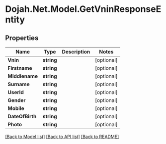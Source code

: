 # Dojah.Net.Model.GetVninResponseEntity

## Properties

Name | Type | Description | Notes
------------ | ------------- | ------------- | -------------
**Vnin** | **string** |  | [optional] 
**Firstname** | **string** |  | [optional] 
**Middlename** | **string** |  | [optional] 
**Surname** | **string** |  | [optional] 
**UserId** | **string** |  | [optional] 
**Gender** | **string** |  | [optional] 
**Mobile** | **string** |  | [optional] 
**DateOfBirth** | **string** |  | [optional] 
**Photo** | **string** |  | [optional] 

[[Back to Model list]](../README.md#documentation-for-models) [[Back to API list]](../README.md#documentation-for-api-endpoints) [[Back to README]](../README.md)

